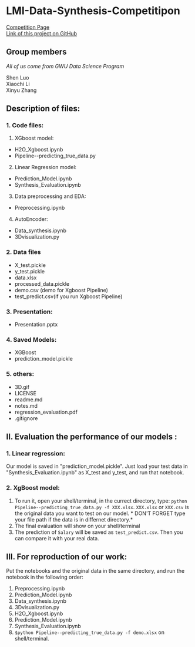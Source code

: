 # LMI-Data-Synthesis-Competitipon
[Competition Page](https://www.ncsi.com/event/dcdatacon/hackathon/)  
[Link of this project on GitHub](https://github.com/XC-Li/LMI-Data-Synthesis-Competition)  
## Group members
*All of us come from GWU Data Science Program*  

Shen Luo  
Xiaochi Li  
Xinyu Zhang  


## Description of files:

### 1. Code files: 
1. XGboost model:
* H2O_Xgboost.ipynb
* Pipeline--predicting_true_data.py

2. Linear Regression model:
* Prediction_Model.ipynb
* Synthesis_Evaluation.ipynb

3. Data preprocessing and EDA:
* Preprocessing.ipynb

4. AutoEncoder:
* Data_synthesis.ipynb
* 3Dvisualization.py

### 2. Data files
* X_test.pickle
* y_test.pickle
* data.xlsx
* processed_data.pickle
* demo.csv (demo for Xgboost Pipeline)
* test_predict.csv(if you run Xgboost Pipeline)

### 3. Presentation:
* Presentation.pptx

### 4. Saved Models:
* XGBoost
* prediction_model.pickle

### 5. others:
* 3D.gif
* LICENSE
* readme.md
* notes.md
* regression_evaluation.pdf
* .gitignore



## II. Evaluation the performance of our models : 
### 1. Linear regression:

Our model is saved in "prediction_model.pickle". Just load your test data in "Synthesis_Evaluation.ipynb" as X_test and y_test, and run that notebook.

### 2. XgBoost model:
  1. To run it, open your shell/terminal, in the currect directory, type: `python Pipeline--predicting_true_data.py -f XXX.xlsx`. `XXX.xlsx` or `XXX.csv` is the original data you want to test on our model. 
    * DON'T FORGET type your file path if the data is in differnet directory.* 
  2. The final evaluation will show on your shell/terminal
  3. The prediction of `Salary` will be saved as `test_predict.csv`. Then you can compare it with your real data. 

 
## III. For reproduction of our work:  
Put the notebooks and the original data in the same directory, and run the notebook in the following order:
  1. Preprocessing.ipynb
  2. Prediction_Model.ipynb
  3. Data_synthesis.ipynb
  4. 3Dvisualization.py
  5. H2O_Xgboost.ipynb
  6. Prediction_Model.ipynb
  7. Synthesis_Evaluation.ipynb
  8. `$python Pipeline--predicting_true_data.py -f demo.xlsx` on shell/terminal.
 
 

